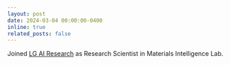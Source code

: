 ```yaml
---
layout: post
date: 2024-03-04 00:00:00-0400
inline: true
related_posts: false
---
```


Joined [LG AI Research](https://www.lgresearch.ai/) as Research Scientist in Materials Intelligence Lab.